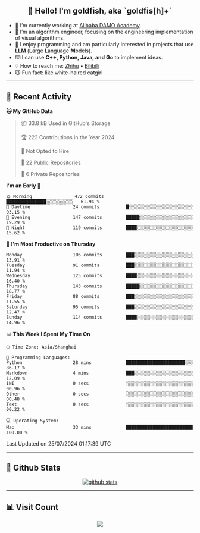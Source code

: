 
<h2 align="center">👋 Hello! I'm goldfish, aka `goldfis[h]+`</h2>

- 📍 I’m currently working at [Alibaba DAMO Academy](https://damo.alibaba.com/).  
- 🌱 I’m an algorithm engineer, focusing on the engineering implementation of visual algorithms.  
- 💬 I enjoy programming and am particularly interested in projects that use **LLM** (**L**arge **L**anguage **M**odels).   
- ⌨️ I can use **C++, Python, Java, and Go** to implement ideas.  
- 💡 How to reach me: [Zhihu](https://www.zhihu.com/people/goldfishh) • [Bilibili](https://space.bilibili.com/11349246)  
- 😼 Fun fact: like white-haired catgirl  

-------

## 🔧 Recent Activity

<!--START_SECTION:waka-->
**🐱 My GitHub Data** 

> 📦 33.8 kB Used in GitHub's Storage 
 > 
> 🏆 223 Contributions in the Year 2024
 > 
> 🚫 Not Opted to Hire
 > 
> 📜 22 Public Repositories 
 > 
> 🔑 6 Private Repositories 
 > 
**I'm an Early 🐤** 

```text
🌞 Morning                472 commits         ███████████████░░░░░░░░░░   61.94 % 
🌆 Daytime                24 commits          █░░░░░░░░░░░░░░░░░░░░░░░░   03.15 % 
🌃 Evening                147 commits         █████░░░░░░░░░░░░░░░░░░░░   19.29 % 
🌙 Night                  119 commits         ████░░░░░░░░░░░░░░░░░░░░░   15.62 % 
```
📅 **I'm Most Productive on Thursday** 

```text
Monday                   106 commits         ███░░░░░░░░░░░░░░░░░░░░░░   13.91 % 
Tuesday                  91 commits          ███░░░░░░░░░░░░░░░░░░░░░░   11.94 % 
Wednesday                125 commits         ████░░░░░░░░░░░░░░░░░░░░░   16.40 % 
Thursday                 143 commits         █████░░░░░░░░░░░░░░░░░░░░   18.77 % 
Friday                   88 commits          ███░░░░░░░░░░░░░░░░░░░░░░   11.55 % 
Saturday                 95 commits          ███░░░░░░░░░░░░░░░░░░░░░░   12.47 % 
Sunday                   114 commits         ████░░░░░░░░░░░░░░░░░░░░░   14.96 % 
```


📊 **This Week I Spent My Time On** 

```text
🕑︎ Time Zone: Asia/Shanghai

💬 Programming Languages: 
Python                   28 mins             ██████████████████████░░░   86.17 % 
Markdown                 4 mins              ███░░░░░░░░░░░░░░░░░░░░░░   12.09 % 
INI                      0 secs              ░░░░░░░░░░░░░░░░░░░░░░░░░   00.96 % 
Other                    0 secs              ░░░░░░░░░░░░░░░░░░░░░░░░░   00.48 % 
Text                     0 secs              ░░░░░░░░░░░░░░░░░░░░░░░░░   00.22 % 

💻 Operating System: 
Mac                      33 mins             █████████████████████████   100.00 % 
```


 Last Updated on 25/07/2024 01:17:39 UTC
<!--END_SECTION:waka-->

-------

## 📆 Github Stats

<p align="center">
    <a href="https://github.com/anuraghazra/github-readme-stats">
      <img src="https://github-readme-stats.vercel.app/api?username=goldfishh&show_icons=true&theme=dracula" alt="github stats" />
    </a>
</p>

-------

## 📊 Visit Count

<p align="center">
  <a href="https://count.getloli.com/"><img src="https://count.getloli.com/get/@:goldfishh?theme=rule34"></a>
</p>
